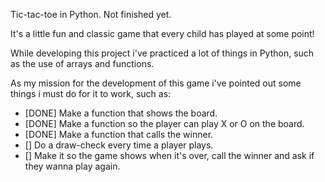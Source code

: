 Tic-tac-toe in Python. Not finished yet.

It's a little fun and classic game that every child has played at some point!

While developing this project i've practiced a lot of things in Python, such as the use of arrays and functions.

As my mission for the development of this game i've pointed out some things i must do for it to work, such as:

* [DONE] Make a function that shows the board.
* [DONE] Make a function so the player can play X or O on the board. 
* [DONE] Make a function that calls the winner.
* [] Do a draw-check every time a player plays.
* [] Make it so the game shows when it's over, call the winner and ask if they wanna play again.
